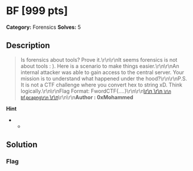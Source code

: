 # BF [999 pts]

**Category:** Forensics
**Solves:** 5

## Description
>Is forensics about tools? Prove it.\r\n\r\nIt seems forensics is not about tools : ). Here is a scenario to make things easier.\r\n\r\nAn internal attacker was able to gain access to the central server. Your mission is to understand what happened under the hood?\r\n\r\nP.S. It is not a CTF challenge where you convert hex to string xD. Think logically.\r\n\r\nFlag Format: FwordCTF{....}\r\n\r\n<a class="btn btn-success btn-outlined" href="https://drive.google.com/file/d/1FdF6k7RGNeE5ecxVyTBwRaRXc8VmeQ7p/view">\r\n    <i class="fas fa-download"></i>\r\n    <small>\r\n        bf.pcapng\r\n    </small>\r\n</a>\r\n\r\n**Author : 0xMohammed**

**Hint**
* -

## Solution

### Flag

